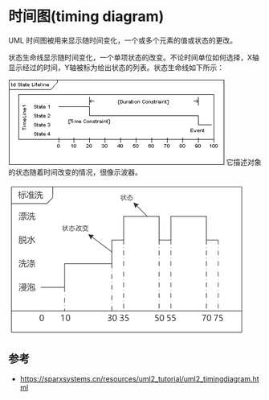 # 时间图(timing diagram)

UML 时间图被用来显示随时间变化，一个或多个元素的值或状态的更改。

状态生命线显示随时间变化，一个单项状态的改变。不论时间单位如何选择，X轴显示经过的时间，Y轴被标为给出状态的列表。状态生命线如下所示：

![alt text](6计算机语言的组成和分类/时间图.png)
它描述对象的状态随着时间改变的情况，很像示波器。

![alt text](./6计算机语言的组成和分类/计时图.png)

## 参考

- <https://sparxsystems.cn/resources/uml2_tutorial/uml2_timingdiagram.html>
